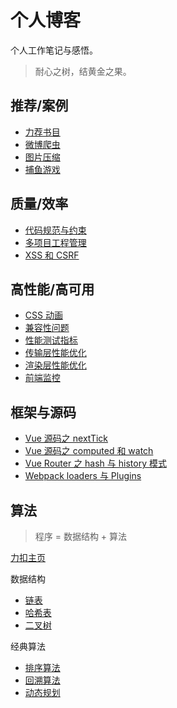 # 个人博客

个人工作笔记与感悟。

> 耐心之树，结黄金之果。

## 推荐/案例

- [力荐书目](./case/力荐书目.md)
- [微博爬虫](./case/微博爬虫.md)
- [图片压缩](./case/图片压缩.md)
- [捕鱼游戏](./case/捕鱼游戏.md)

## 质量/效率

- [代码规范与约束](./quality/代码规范与约束.md)
- [多项目工程管理](./quality/多项目工程管理.md)
- [XSS 和 CSRF](./quality/XSS和CSRF.md)

## 高性能/高可用

- [CSS 动画](./experience/CSS动画.md)
- [兼容性问题](./experience/兼容性问题.md)
- [性能测试指标](./experience/性能优化之关键指标.md)
- [传输层性能优化](./experience/性能优化之传输层.md)
- [渲染层性能优化](./experience/性能优化之渲染层.md)
- [前端监控](./experience/前端监控.md)

## 框架与源码

- [Vue 源码之 nextTick](./source/nextTick.md)
- [Vue 源码之 computed 和 watch](./source/computed和watch.md)
- [Vue Router 之 hash 与 history 模式](./source/hash与history模式.md)
- [Webpack loaders 与 Plugins](./source/webpack-senior.md)

## 算法

> 程序 = 数据结构 + 算法

[力扣主页](https://leetcode-cn.com/u/zhoulei1995/)

数据结构

- [链表](./algorithm/linked-list.md)
- [哈希表](./algorithm/hashtable.md)
- [二叉树](./algorithm/binary-tree.md)

经典算法
- [排序算法](./algorithm/sort.md)
- [回溯算法](./algorithm/backtracking.md)
- [动态规划](./algorithm/dynamic-programming.md)
